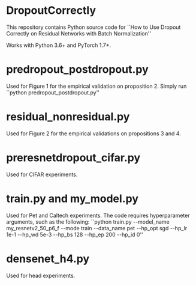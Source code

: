 # DropoutCorrectly
This repository contains Python source code for ``How to Use Dropout Correctly on Residual Networks with Batch Normalization''

Works with Python 3.6+ and PyTorch 1.7+.

# predropout_postdropout.py
Used for Figure 1 for the empirical validation on proposition 2. Simply run ``python predropout_postdropout.py''

# residual_nonresidual.py
Used for Figure 2 for the empirical validations on propositions 3 and 4.

# preresnetdropout_cifar.py
Used for CIFAR experiments.

# train.py and my_model.py
Used for Pet and Caltech experiments. The code requires hyperparameter arguments, such as the following:
``python train.py --model_name my_resnetv2_50_p6_f --mode train --data_name pet --hp_opt sgd --hp_lr 1e-1 --hp_wd 5e-3 --hp_bs 128 --hp_ep 200 --hp_id 0''

# densenet_h4.py
Used for head experiments.
